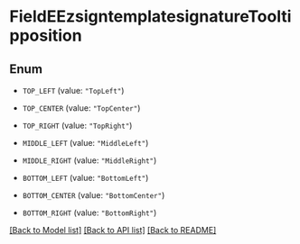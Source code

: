 # FieldEEzsigntemplatesignatureTooltipposition

## Enum


* `TOP_LEFT` (value: `"TopLeft"`)

* `TOP_CENTER` (value: `"TopCenter"`)

* `TOP_RIGHT` (value: `"TopRight"`)

* `MIDDLE_LEFT` (value: `"MiddleLeft"`)

* `MIDDLE_RIGHT` (value: `"MiddleRight"`)

* `BOTTOM_LEFT` (value: `"BottomLeft"`)

* `BOTTOM_CENTER` (value: `"BottomCenter"`)

* `BOTTOM_RIGHT` (value: `"BottomRight"`)


[[Back to Model list]](../README.md#documentation-for-models) [[Back to API list]](../README.md#documentation-for-api-endpoints) [[Back to README]](../README.md)


